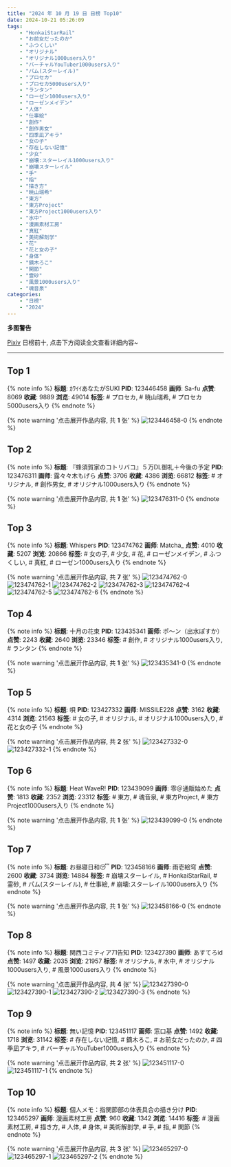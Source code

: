 ```yaml
---
title: "2024 年 10 月 19 日 日榜 Top10"
date: 2024-10-21 05:26:09
tags:
    - "HonkaiStarRail"
    - "お前女だったのか"
    - "ふつくしい"
    - "オリジナル"
    - "オリジナル1000users入り"
    - "バーチャルYouTuber1000users入り"
    - "パム(スターレイル)"
    - "プロセカ"
    - "プロセカ5000users入り"
    - "ランタン"
    - "ローゼン1000users入り"
    - "ローゼンメイデン"
    - "人体"
    - "仕事絵"
    - "創作"
    - "創作男女"
    - "四季凪アキラ"
    - "女の子"
    - "存在しない記憶"
    - "少女"
    - "崩壊:スターレイル1000users入り"
    - "崩壊スターレイル"
    - "手"
    - "指"
    - "描き方"
    - "暁山瑞希"
    - "東方"
    - "東方Project"
    - "東方Project1000users入り"
    - "水中"
    - "漫画素材工房"
    - "真紅"
    - "美術解剖学"
    - "花"
    - "花と女の子"
    - "身体"
    - "鏑木ろこ"
    - "関節"
    - "霊砂"
    - "風景1000users入り"
    - "魂音泉"
categories:
    - "日榜"
    - "2024"
---
```


<i class="fa fa-triangle-exclamation"></i>**多图警告**<i class="fa fa-triangle-exclamation"></i>

[Pixiv](https://www.pixiv.net/) 日榜前十, 点击下方阅读全文查看详细内容~

<!-- more -->

---

## Top 1

{% note info %}
**标题**: ｶﾜｲｲあなたがSUKI
**PID**: 123446458 **画师**: Sa-fu
**点赞**: 8069 **收藏**: 9889 **浏览**: 49014
**标签**: # プロセカ, # 暁山瑞希, # プロセカ5000users入り
{% endnote %}

{% note warning '点击展开作品内容, 共 **1** 张' %}
![123446458-0](https://i.pixiv.re/img-original/img/2024/10/18/18/14/42/123446458_p0.jpg)
{% endnote %}

## Top 2

{% note info %}
**标题**: 『蜂須賀家のコトリバコ』５万DL御礼＋今後の予定
**PID**: 123476311 **画师**: 露々々木もげら
**点赞**: 3706 **收藏**: 4386 **浏览**: 66812
**标签**: # オリジナル, # 創作男女, # オリジナル1000users入り
{% endnote %}

{% note warning '点击展开作品内容, 共 **1** 张' %}
![123476311-0](https://i.pixiv.re/img-original/img/2024/10/19/16/02/30/123476311_p0.jpg)
{% endnote %}

## Top 3

{% note info %}
**标题**: Whispers
**PID**: 123474762 **画师**: Matcha_
**点赞**: 4010 **收藏**: 5207 **浏览**: 20866
**标签**: # 女の子, # 少女, # 花, # ローゼンメイデン, # ふつくしい, # 真紅, # ローゼン1000users入り
{% endnote %}

{% note warning '点击展开作品内容, 共 **7** 张' %}
![123474762-0](https://i.pixiv.re/img-original/img/2024/10/19/14/53/37/123474762_p0.jpg)
![123474762-1](https://i.pixiv.re/img-original/img/2024/10/19/14/53/37/123474762_p1.jpg)
![123474762-2](https://i.pixiv.re/img-original/img/2024/10/19/14/53/37/123474762_p2.jpg)
![123474762-3](https://i.pixiv.re/img-original/img/2024/10/19/14/53/37/123474762_p3.jpg)
![123474762-4](https://i.pixiv.re/img-original/img/2024/10/19/14/53/37/123474762_p4.jpg)
![123474762-5](https://i.pixiv.re/img-original/img/2024/10/19/14/53/37/123474762_p5.jpg)
![123474762-6](https://i.pixiv.re/img-original/img/2024/10/19/14/53/37/123474762_p6.jpg)
{% endnote %}

## Top 4

{% note info %}
**标题**: 十月の花束
**PID**: 123435341 **画师**: ポ～ン（出水ぽすか）
**点赞**: 2243 **收藏**: 2640 **浏览**: 23346
**标签**: # 創作, # オリジナル1000users入り, # ランタン
{% endnote %}

{% note warning '点击展开作品内容, 共 **1** 张' %}
![123435341-0](https://i.pixiv.re/img-original/img/2024/10/18/07/30/02/123435341_p0.jpg)
{% endnote %}

## Top 5

{% note info %}
**标题**: 唄
**PID**: 123427332 **画师**: MISSILE228
**点赞**: 3162 **收藏**: 4314 **浏览**: 21563
**标签**: # 女の子, # オリジナル, # オリジナル1000users入り, # 花と女の子
{% endnote %}

{% note warning '点击展开作品内容, 共 **2** 张' %}
![123427332-0](https://i.pixiv.re/img-original/img/2024/10/18/00/00/52/123427332_p0.jpg)
![123427332-1](https://i.pixiv.re/img-original/img/2024/10/18/00/00/52/123427332_p1.jpg)
{% endnote %}

## Top 6

{% note info %}
**标题**: Heat WaveR!
**PID**: 123439099 **画师**: 零＠通販始めた
**点赞**: 1813 **收藏**: 2352 **浏览**: 23312
**标签**: # 東方, # 魂音泉, # 東方Project, # 東方Project1000users入り
{% endnote %}

{% note warning '点击展开作品内容, 共 **1** 张' %}
![123439099-0](https://i.pixiv.re/img-original/img/2024/10/18/12/00/07/123439099_p0.jpg)
{% endnote %}

## Top 7

{% note info %}
**标题**: お昼寝日和😴
**PID**: 123458166 **画师**: 雨壱絵穹
**点赞**: 2600 **收藏**: 3734 **浏览**: 14884
**标签**: # 崩壊スターレイル, # HonkaiStarRail, # 霊砂, # パム(スターレイル), # 仕事絵, # 崩壊:スターレイル1000users入り
{% endnote %}

{% note warning '点击展开作品内容, 共 **1** 张' %}
![123458166-0](https://i.pixiv.re/img-original/img/2024/10/19/00/00/17/123458166_p0.png)
{% endnote %}

## Top 8

{% note info %}
**标题**: 関西コミティア71告知
**PID**: 123427390 **画师**: あすてろid
**点赞**: 1497 **收藏**: 2035 **浏览**: 21957
**标签**: # オリジナル, # 水中, # オリジナル1000users入り, # 風景1000users入り
{% endnote %}

{% note warning '点击展开作品内容, 共 **4** 张' %}
![123427390-0](https://i.pixiv.re/img-original/img/2024/10/18/00/01/18/123427390_p0.jpg)
![123427390-1](https://i.pixiv.re/img-original/img/2024/10/18/00/01/18/123427390_p1.jpg)
![123427390-2](https://i.pixiv.re/img-original/img/2024/10/18/00/01/18/123427390_p2.jpg)
![123427390-3](https://i.pixiv.re/img-original/img/2024/10/18/00/01/18/123427390_p3.jpg)
{% endnote %}

## Top 9

{% note info %}
**标题**: 無い記憶
**PID**: 123451117 **画师**: 窓口基
**点赞**: 1492 **收藏**: 1718 **浏览**: 31142
**标签**: # 存在しない記憶, # 鏑木ろこ, # お前女だったのか, # 四季凪アキラ, # バーチャルYouTuber1000users入り
{% endnote %}

{% note warning '点击展开作品内容, 共 **2** 张' %}
![123451117-0](https://i.pixiv.re/img-original/img/2024/10/18/22/16/00/123451117_p0.png)
![123451117-1](https://i.pixiv.re/img-original/img/2024/10/18/22/16/00/123451117_p1.png)
{% endnote %}

## Top 10

{% note info %}
**标题**: 個人メモ：指関節部の体表具合の描き分け
**PID**: 123465297 **画师**: 漫画素材工房
**点赞**: 960 **收藏**: 1342 **浏览**: 14416
**标签**: # 漫画素材工房, # 描き方, # 人体, # 身体, # 美術解剖学, # 手, # 指, # 関節
{% endnote %}

{% note warning '点击展开作品内容, 共 **3** 张' %}
![123465297-0](https://i.pixiv.re/img-original/img/2024/10/19/06/00/08/123465297_p0.jpg)
![123465297-1](https://i.pixiv.re/img-original/img/2024/10/19/06/00/08/123465297_p1.jpg)
![123465297-2](https://i.pixiv.re/img-original/img/2024/10/19/06/00/08/123465297_p2.jpg)
{% endnote %}
